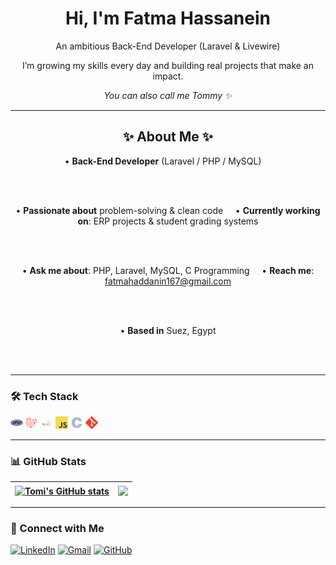 <h1 align="center"> Hi, I'm Fatma Hassanein</h1>
<p align="center">
    An ambitious Back-End Developer (Laravel & Livewire)  
</p>

<p align="center">
    I’m growing my skills every day and building real projects that make an impact.  
</p>

<p align="center">
   <i>You can also call me Tommy ✨</i>
</p>


---

<h2 align="center">✨ About Me ✨</h2>

<p align="center">
   <span style="font-family: 'Segoe UI', sans-serif; font-size: 16px;">
    <p align="center"> • <b>Back-End Developer</b> (Laravel / PHP / MySQL) &nbsp;&nbsp;&nbsp; </p><br><br>
    <p align="center">• <b>Passionate about</b> problem-solving & clean code &nbsp;&nbsp;&nbsp; • <b>Currently working on</b>: ERP projects & student grading systems</p> <br><br>
    <p align="center">• <b>Ask me about</b>: PHP, Laravel, MySQL, C Programming &nbsp;&nbsp;&nbsp; • <b>Reach me</b>: <a href="mailto:fatmahaddanin167@gmail.com">fatmahaddanin167@gmail.com</a></p> <br><br>
   <p align="center">• <b>Based in</b> Suez, Egypt </p><br><br>
   </span>
</p>

---

### 🛠️ Tech Stack  

<code><img height="20" alt="php" src="https://raw.githubusercontent.com/github/explore/master/topics/php/php.png"></code>
<code><img height="20" alt="laravel" src="https://raw.githubusercontent.com/github/explore/master/topics/laravel/laravel.png"></code>
<code><img height="20" alt="mysql" src="https://raw.githubusercontent.com/github/explore/master/topics/mysql/mysql.png"></code>
<code><img height="20" alt="javascript" src="https://raw.githubusercontent.com/github/explore/master/topics/javascript/javascript.png"></code>
<code><img height="20" alt="c" src="https://raw.githubusercontent.com/github/explore/master/topics/c/c.png"></code>
<code><img height="20" alt="git" src="https://raw.githubusercontent.com/github/explore/master/topics/git/git.png"></code>

---

### 📊 GitHub Stats  

| <a href="https://github.com/YourUserName"><img align="center" src="https://github-readme-stats.vercel.app/api?username=YourUserName&show_icons=true&include_all_commits=true&theme=buefy&hide_border=true" alt="Tomi's GitHub stats" /></a> | <a href="https://github.com/YourUserName"><img align="center" src="https://github-readme-stats.vercel.app/api/top-langs/?username=YourUserName&layout=compact&theme=buefy&hide_border=true" /></a> |
| ------------- | ------------- |

---

### 🔗 Connect with Me  

<p align="left">
<a href="https://www.linkedin.com/in/yourprofile/"><img alt="LinkedIn" title="LinkedIn" height="30" src="https://cdn-icons-png.flaticon.com/512/174/174857.png"></a>
<a href="mailto:your.email@example.com"><img alt="Gmail" title="Email" height="30" src="https://cdn-icons-png.flaticon.com/512/281/281769.png"></a>
<a href="https://github.com/YourUserName"><img alt="GitHub" title="GitHub" height="30" src="https://cdn-icons-png.flaticon.com/512/25/25231.png"></a>
</p>

